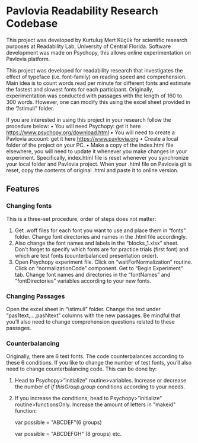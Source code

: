 # Pavlovia Readability Research Codebase

This project was developed by Kurtuluş Mert Küçük for scientific research purposes at Readability Lab, University of Central Florida. Software development was made on Psychopy, this allows online experimentation on Pavlovia platform. 

This project was developed for readability research that investigates the effect of typeface (i.e. font-family) on reading speed and comprehension. Main idea is to count words read per minute for different fonts and estimate the fastest and slowest fonts for each participant. Originally, experimentation was conducted with passages with the length of 160 to 300 words. However, one can modify this using the excel sheet provided in the “/stimuli” folder.

If you are interested in using this project in your research follow the procedure below:
• You will need Psychopy: get it here https://www.psychopy.org/download.html
• You will need to create a Pavlovia account: get it here https://www.pavlovia.org
• Create a local folder of the project on your PC. 
• Make a copy of the index.html file elsewhere, you will need to update it whenever you make changes in your experiment. Specifically, index.html file is reset whenever you synchronize your local folder and Pavlovia project. When your .html file on Pavlovia git is reset, copy the contents of original .html and paste it to online version. 

## Features

### Changing fonts 
This is a three-set procedure, order of steps does not matter:
1)	Get .woff files for each font you want to use and place them in “fonts” folder. Change font directories and names in the .html file accordingly. 
2)	Also change the font names and labels in the “blocks_1.xlsx” sheet. Don’t forget to specify which fonts are for practice trials (first font) and which are test fonts (counterbalanced presentation order).
3)	Open Psychopy experiment file. Click on “waitForNormalization” routine. Click on “normalizationCode” component. Get to “Begin Experiment” tab. Change font names and directories in the “fontNames” and “fontDirectories” variables according to your new fonts. 

### Changing Passages
Open the excel sheet in “\stimuli” folder. Change the text under “pas1text,…,pasNtext” columns with the new passages. Be mindful that you’ll also need to change comprehension questions related to these passages. 

### Counterbalancing
Originally, there are 6 test fonts. The code counterbalances according to these 6 conditions. If you like to change the number of test fonts, you’ll also need to change counterbalancing code. This can be done by:
1)	Head to Psychopy>”initialize” routine>variables. Increase or decrease the number of *if thisGroup.group* conditions according to your needs. 
2)	If you increase the conditions, head to Psychopy>”initialize” routine>functionsOnly. Increase the amount of letters in "makeid" function:
  
    var possible = "ABCDEF"(6 groups)
  
    var possible = "ABCDEFGH" (8 groups) etc.




